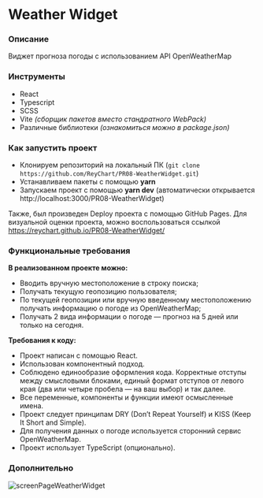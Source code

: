 # Weather Widget

### Описание
Виджет прогноза погоды с использованием API OpenWeatherMap

### Инструменты
- React
- Typescript
- SCSS
- Vite _(сборщик пакетов вместо стандратного WebPack)_
- Различные библиотеки _(ознакомиться можно в package.json)_

### Как запустить проект
- Клонируем репозиторий на локальный ПК (```git clone https://github.com/ReyChart/PR08-WeatherWidget.git```)
- Устанавливаем пакеты с помощью **yarn**
- Запускаем проект с помощью **yarn dev** (автоматически открывается http://localhost:3000/PR08-WeatherWidget)

Также, был произведен Deploy проекта с помощью GitHub Pages. Для визуальной оценки проекта, можно воспользоваться ссылкой https://reychart.github.io/PR08-WeatherWidget/

### Функциональные требования

**В реализованном проекте можно:**
- Вводить вручную местоположение в строку поиска;
- Получать текущую геопозицию пользователя;
- По текущей геопозиции или вручную введенному местоположению получать информацию о погоде из OpenWeatherMap;
- Получать 2 вида информации о погоде — прогноз на 5 дней или только на сегодня.

**Требования к коду:**
- Проект написан с помощью React.
- Использован компонентный подход.
- Соблюдено единообразие оформления кода. Корректные отступы между смысловыми блоками, единый формат отступов от левого края (два или четыре пробела — на ваш выбор) и так далее.
- Все переменные, компоненты и функции имеют осмысленные имена.
- Проект следует принципам DRY (Don’t Repeat Yourself) и KISS (Keep It Short and Simple).
- Для получения данных о погоде используется сторонний сервис OpenWeatherMap.
- Проект использует TypeScript (опционально).

### Дополнительно

![screenPageWeatherWidget](https://github.com/ReyChart/PR08-WeatherWidget/assets/126756819/96d4ee2a-ead4-46ef-bdf8-f5ceca7365fc)
